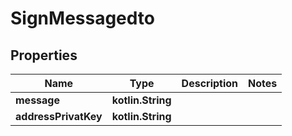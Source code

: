 
# SignMessagedto

## Properties
| Name | Type | Description | Notes |
| ------------ | ------------- | ------------- | ------------- |
| **message** | **kotlin.String** |  |  |
| **addressPrivatKey** | **kotlin.String** |  |  |




